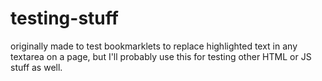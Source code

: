 # testing-stuff
originally made to test bookmarklets to replace highlighted text in any textarea on a page, but I'll probably use this for testing other HTML or JS stuff as well.
